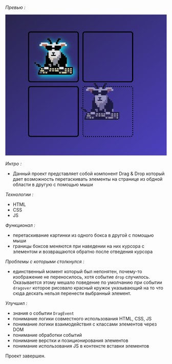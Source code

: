 *Превью :*

![preview](https://github.com/KrepostnoyPunk/dragDrop/blob/main/image.png?raw=true)

*Интро :*
- Данный проект представляет собой компонент Drag & Drop который дает возможность перетаскивать элементы на странице из обдной области в другую с помощью мыши

*Технологии :* 
- HTML
- CSS
- JS

*Функционал :*
- перетаскивание картинки из одного бокса в другой с помощью мыши
- границы боксов меняются при наведении на них курсора с элементом и возвращаются обратно после отведения курсора

*Проблемы с которыми столкнулся :*
- единственный момент который был непонятен, почему-то изображение не переносилось, хотя событие `drop` случилось. Оказывается этому мешало поведение по умолчанию при событии  `dragover` которое рисовало красный кружок указывающий на то что сюда дескать нельзя перенести выбранный элемент.

*Улучшил :*
- знания о событии `DragEvent`
- понимание логики совместного использования HTML, CSS, JS
- понимание логики взаимодействия с классами элементов через DOM
- понимание обработки событий
- понимание верстки и позиционирования элементов
- понимание использования JS в контексте вставки элементов

Проект завершен.
